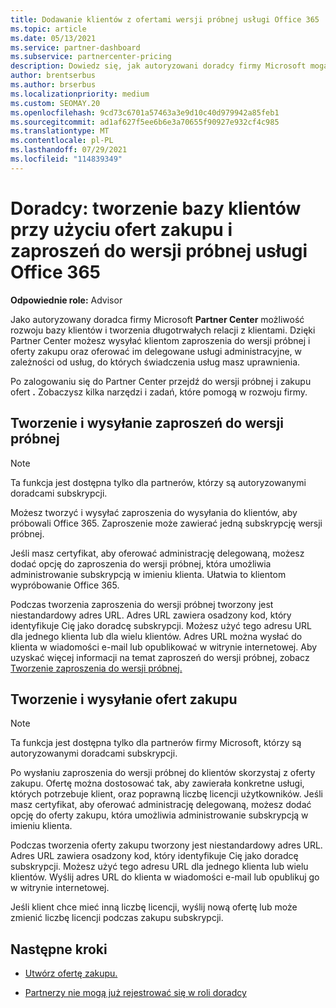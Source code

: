 ```yaml
---
title: Dodawanie klientów z ofertami wersji próbnej usługi Office 365
ms.topic: article
ms.date: 05/13/2021
ms.service: partner-dashboard
ms.subservice: partnercenter-pricing
description: Dowiedz się, jak autoryzowani doradcy firmy Microsoft mogą Office 365 subskrypcji. Twórz i wysyłaj Office 365 próbnych i ofert zakupu do klientów.
author: brentserbus
ms.author: brserbus
ms.localizationpriority: medium
ms.custom: SEOMAY.20
ms.openlocfilehash: 9cd73c6701a57463a3e9d10c40d979942a85feb1
ms.sourcegitcommit: ad1af627f5ee6b6e3a70655f90927e932cf4c985
ms.translationtype: MT
ms.contentlocale: pl-PL
ms.lasthandoff: 07/29/2021
ms.locfileid: "114839349"
---
```

# <a name="advisors-build-your-client-base-with-office-365-trial-invitations-and-purchase-offers"></a>Doradcy: tworzenie bazy klientów przy użyciu ofert zakupu i zaproszeń do wersji próbnej usługi Office 365


**Odpowiednie role:** Advisor


Jako autoryzowany doradca firmy Microsoft **Partner Center** możliwość rozwoju bazy klientów i tworzenia długotrwałych relacji z klientami. Dzięki Partner Center możesz wysyłać klientom zaproszenia do wersji próbnej i oferty zakupu oraz oferować im delegowane usługi administracyjne, w zależności od usług, do których świadczenia usług masz uprawnienia.

Po zalogowaniu się do Partner Center przejdź do wersji próbnej i zakupu ofert **.** Zobaczysz kilka narzędzi i zadań, które pomogą w rozwoju firmy.

## <a name="create-and-send-trial-invitations"></a>Tworzenie i wysyłanie zaproszeń do wersji próbnej

> [!NOTE]
> Ta funkcja jest dostępna tylko dla partnerów, którzy są autoryzowanymi doradcami subskrypcji.

Możesz tworzyć i wysyłać zaproszenia do wysyłania do klientów, aby próbowali Office 365. Zaproszenie może zawierać jedną subskrypcję wersji próbnej.

Jeśli masz certyfikat, aby oferować administrację delegowaną, możesz dodać opcję do zaproszenia do wersji próbnej, która umożliwia administrowanie subskrypcją w imieniu klienta. Ułatwia to klientom wypróbowanie Office 365.

Podczas tworzenia zaproszenia do wersji próbnej tworzony jest niestandardowy adres URL. Adres URL zawiera osadzony kod, który identyfikuje Cię jako doradcę subskrypcji. Możesz użyć tego adresu URL dla jednego klienta lub dla wielu klientów. Adres URL można wysłać do klienta w wiadomości e-mail lub opublikować w witrynie internetowej.
Aby uzyskać więcej informacji na temat zaproszeń do wersji próbnej, zobacz [Tworzenie zaproszenia do wersji próbnej.](advisors-create-a-trial-invitation.md)

## <a name="create-and-send-purchase-offers"></a>Tworzenie i wysyłanie ofert zakupu

> [!NOTE]
> Ta funkcja jest dostępna tylko dla partnerów firmy Microsoft, którzy są autoryzowanymi doradcami subskrypcji.

Po wysłaniu zaproszenia do wersji próbnej do klientów skorzystaj z oferty zakupu. Ofertę można dostosować tak, aby zawierała konkretne usługi, których potrzebuje klient, oraz poprawną liczbę licencji użytkowników. Jeśli masz certyfikat, aby oferować administrację delegowaną, możesz dodać opcję do oferty zakupu, która umożliwia administrowanie subskrypcją w imieniu klienta.

Podczas tworzenia oferty zakupu tworzony jest niestandardowy adres URL. Adres URL zawiera osadzony kod, który identyfikuje Cię jako doradcę subskrypcji. Możesz użyć tego adresu URL dla jednego klienta lub wielu klientów. Wyślij adres URL do klienta w wiadomości e-mail lub opublikuj go w witrynie internetowej.

Jeśli klient chce mieć inną liczbę licencji, wyślij nową ofertę lub może zmienić liczbę licencji podczas zakupu subskrypcji.

## <a name="next-steps"></a>Następne kroki

- [Utwórz ofertę zakupu.](advisor-create-a-purchase-offer.md)

- [Partnerzy nie mogą już rejestrować się w roli doradcy](advisors-no-csp.md)
